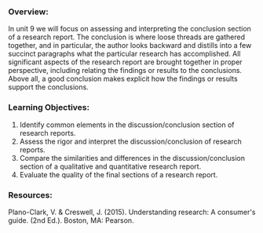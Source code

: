 ### Overview:

In unit 9 we will focus on assessing and interpreting the conclusion section of a research report.  The conclusion is where loose threads are gathered together, and in particular, the author looks backward and distills into a few succinct paragraphs what the particular research has accomplished.  All significant aspects of the research report are brought together in proper perspective, including relating the findings or results to the conclusions.  Above all, a good conclusion makes explicit how the findings or results support the conclusions.

### Learning Objectives:

1. Identify common elements in the discussion/conclusion section of research reports.
2. Assess the rigor and interpret the discussion/conclusion of research reports.
3. Compare the similarities and differences in the discussion/conclusion section of a qualitative and quantitative research report.
4. Evaluate the quality of the final sections of a research report.

### Resources:

Plano-Clark, V. & Creswell, J. \(2015\). Understanding research: A consumer's guide. \(2nd Ed.\). Boston, MA: Pearson.

